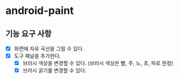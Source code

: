 # android-paint

## 기능 요구 사항

- [X] 화면에 자유 곡선을 그릴 수 있다.
- [X] 도구 패널을 추가한다.
    - [X] 브러시 색상을 변경할 수 있다. (브러시 색상은 빨, 주, 노, 초, 파로 한정)
    - [X] 브러시 굵기를 변경할 수 있다.

